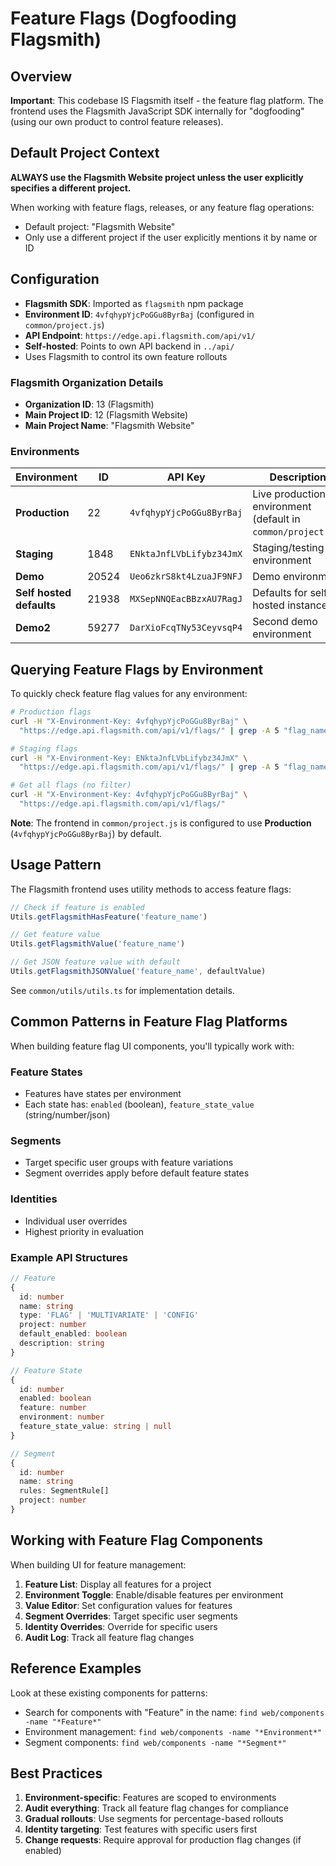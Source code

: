# Feature Flags (Dogfooding Flagsmith)

## Overview

**Important**: This codebase IS Flagsmith itself - the feature flag platform. The frontend uses the Flagsmith JavaScript SDK internally for "dogfooding" (using our own product to control feature releases).

## Default Project Context

**ALWAYS use the Flagsmith Website project unless the user explicitly specifies a different project.**

When working with feature flags, releases, or any feature flag operations:
- Default project: "Flagsmith Website"
- Only use a different project if the user explicitly mentions it by name or ID

## Configuration

- **Flagsmith SDK**: Imported as `flagsmith` npm package
- **Environment ID**: `4vfqhypYjcPoGGu8ByrBaj` (configured in `common/project.js`)
- **API Endpoint**: `https://edge.api.flagsmith.com/api/v1/`
- **Self-hosted**: Points to own API backend in `../api/`
- Uses Flagsmith to control its own feature rollouts

### Flagsmith Organization Details
- **Organization ID**: 13 (Flagsmith)
- **Main Project ID**: 12 (Flagsmith Website)
- **Main Project Name**: "Flagsmith Website"

### Environments

| Environment | ID | API Key | Description |
|-------------|-----|---------|-------------|
| **Production** | 22 | `4vfqhypYjcPoGGu8ByrBaj` | Live production environment (default in `common/project.js`) |
| **Staging** | 1848 | `ENktaJnfLVbLifybz34JmX` | Staging/testing environment |
| **Demo** | 20524 | `Ueo6zkrS8kt4LzuaJF9NFJ` | Demo environment |
| **Self hosted defaults** | 21938 | `MXSepNNQEacBBzxAU7RagJ` | Defaults for self-hosted instances |
| **Demo2** | 59277 | `DarXioFcqTNy53CeyvsqP4` | Second demo environment |

## Querying Feature Flags by Environment

To quickly check feature flag values for any environment:

```bash
# Production flags
curl -H "X-Environment-Key: 4vfqhypYjcPoGGu8ByrBaj" \
  "https://edge.api.flagsmith.com/api/v1/flags/" | grep -A 5 "flag_name"

# Staging flags
curl -H "X-Environment-Key: ENktaJnfLVbLifybz34JmX" \
  "https://edge.api.flagsmith.com/api/v1/flags/" | grep -A 5 "flag_name"

# Get all flags (no filter)
curl -H "X-Environment-Key: 4vfqhypYjcPoGGu8ByrBaj" \
  "https://edge.api.flagsmith.com/api/v1/flags/"
```

**Note**: The frontend in `common/project.js` is configured to use **Production** (`4vfqhypYjcPoGGu8ByrBaj`) by default.

## Usage Pattern

The Flagsmith frontend uses utility methods to access feature flags:

```typescript
// Check if feature is enabled
Utils.getFlagsmithHasFeature('feature_name')

// Get feature value
Utils.getFlagsmithValue('feature_name')

// Get JSON feature value with default
Utils.getFlagsmithJSONValue('feature_name', defaultValue)
```

See `common/utils/utils.ts` for implementation details.

## Common Patterns in Feature Flag Platforms

When building feature flag UI components, you'll typically work with:

### Feature States
- Features have states per environment
- Each state has: `enabled` (boolean), `feature_state_value` (string/number/json)

### Segments
- Target specific user groups with feature variations
- Segment overrides apply before default feature states

### Identities
- Individual user overrides
- Highest priority in evaluation

### Example API Structures

```typescript
// Feature
{
  id: number
  name: string
  type: 'FLAG' | 'MULTIVARIATE' | 'CONFIG'
  project: number
  default_enabled: boolean
  description: string
}

// Feature State
{
  id: number
  enabled: boolean
  feature: number
  environment: number
  feature_state_value: string | null
}

// Segment
{
  id: number
  name: string
  rules: SegmentRule[]
  project: number
}
```

## Working with Feature Flag Components

When building UI for feature management:

1. **Feature List**: Display all features for a project
2. **Environment Toggle**: Enable/disable features per environment
3. **Value Editor**: Set configuration values for features
4. **Segment Overrides**: Target specific user segments
5. **Identity Overrides**: Override for specific users
6. **Audit Log**: Track all feature flag changes

## Reference Examples

Look at these existing components for patterns:
- Search for components with "Feature" in the name: `find web/components -name "*Feature*"`
- Environment management: `find web/components -name "*Environment*"`
- Segment components: `find web/components -name "*Segment*"`

## Best Practices

1. **Environment-specific**: Features are scoped to environments
2. **Audit everything**: Track all feature flag changes for compliance
3. **Gradual rollouts**: Use segments for percentage-based rollouts
4. **Identity targeting**: Test features with specific users first
5. **Change requests**: Require approval for production flag changes (if enabled)
